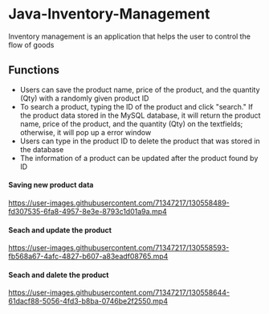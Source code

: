 # Java-Inventory-Management

Inventory management is an application that helps the user to control the flow of goods

## Functions
- Users can save the product name, price of the product, and the quantity (Qty) with a randomly given product ID
- To search a product, typing the ID of the product and click "search." If the product data stored in the MySQL database, it will return the product name, price of the product, and the quantity (Qty) on the textfields; otherwise, it will pop up a error window
- Users can type in the product ID to delete the product that was stored in the database
- The information of a product can be updated after the product found by ID


#### Saving new product data
https://user-images.githubusercontent.com/71347217/130558489-fd307535-6fa8-4957-8e3e-8793c1d01a9a.mp4

#### Seach and update the product
https://user-images.githubusercontent.com/71347217/130558593-fb568a67-4afc-4827-b607-a83eadf08765.mp4

#### Seach and dalete the product
https://user-images.githubusercontent.com/71347217/130558644-61dacf88-5056-4fd3-b8ba-0746be2f2550.mp4


